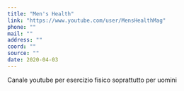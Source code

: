 ```yaml
---
title: "Men's Health"
link: "https://www.youtube.com/user/MensHealthMag"
phone: ""
mail: ""
address: ""
coord: ""
source: ""
date: 2020-04-03
---
```


Canale youtube per esercizio fisico soprattutto per uomini

